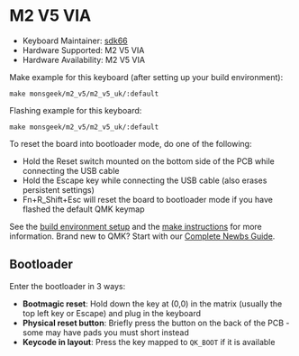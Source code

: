 # M2 V5 VIA

* Keyboard Maintainer: [sdk66](https://github.com/sdk66)
* Hardware Supported: M2 V5 VIA
* Hardware Availability: M2 V5 VIA

Make example for this keyboard (after setting up your build environment):

    make monsgeek/m2_v5/m2_v5_uk/:default
        
Flashing example for this keyboard:

    make monsgeek/m2_v5/m2_v5_uk/:default

To reset the board into bootloader mode, do one of the following:

* Hold the Reset switch mounted on the bottom side of the PCB while connecting the USB cable
* Hold the Escape key while connecting the USB cable (also erases persistent settings)
* Fn+R_Shift+Esc will reset the board to bootloader mode if you have flashed the default QMK keymap

See the [build environment setup](https://docs.qmk.fm/#/getting_started_build_tools) and the [make instructions](https://docs.qmk.fm/#/getting_started_make_guide) for more information. Brand new to QMK? Start with our [Complete Newbs Guide](https://docs.qmk.fm/#/newbs).

## Bootloader

Enter the bootloader in 3 ways:

* **Bootmagic reset**: Hold down the key at (0,0) in the matrix (usually the top left key or Escape) and plug in the keyboard
* **Physical reset button**: Briefly press the button on the back of the PCB - some may have pads you must short instead
* **Keycode in layout**: Press the key mapped to `QK_BOOT` if it is available

